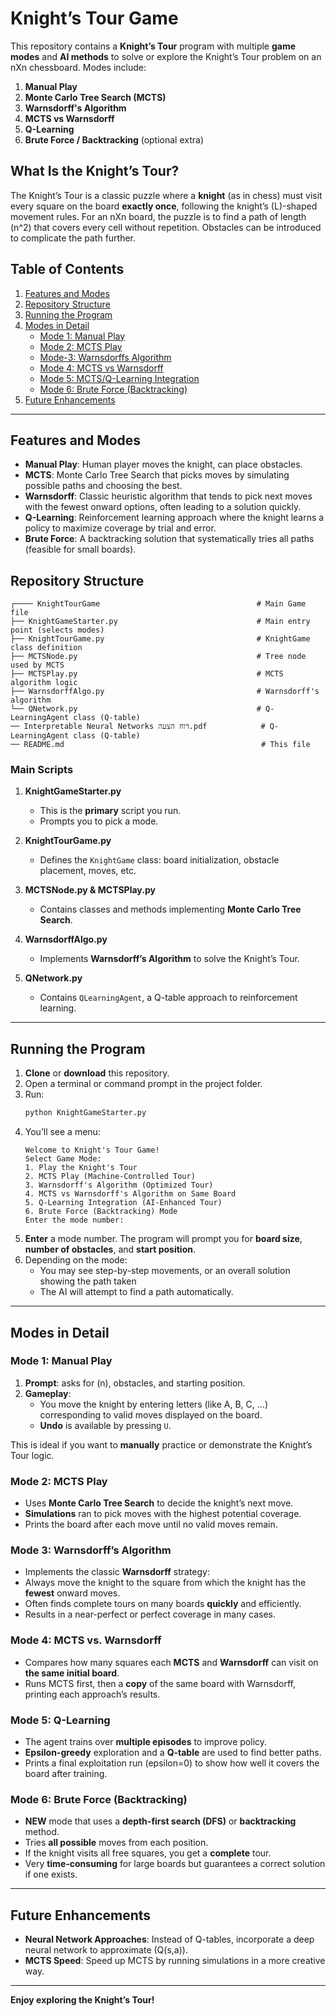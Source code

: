# Knight’s Tour Game

This repository contains a **Knight’s Tour** program with multiple **game modes** and **AI methods** to solve or explore the Knight’s Tour problem on an nXn chessboard. Modes include:

1. **Manual Play**  
2. **Monte Carlo Tree Search (MCTS)**  
3. **Warnsdorff's Algorithm**  
4. **MCTS vs Warnsdorff**  
5. **Q-Learning**  
6. **Brute Force / Backtracking** (optional extra)

## What Is the Knight’s Tour?

The Knight’s Tour is a classic puzzle where a **knight** (as in chess) must visit every square on the board **exactly once**, following the knight’s \(L\)-shaped movement rules. For an nXn board, the puzzle is to find a path of length \(n^2\) that covers every cell without repetition. Obstacles can be introduced to complicate the path further.

## Table of Contents

1. [Features and Modes](#features-and-modes)
2. [Repository Structure](#repository-structure)
3. [Running the Program](#running-the-program)
4. [Modes in Detail](#modes-in-detail)
   - [Mode 1: Manual Play](#mode-1-manual-play)
   - [Mode 2: MCTS Play](#mode-2-mcts-play)
   - [Mode-3: Warnsdorffs Algorithm](#mode-3-warnsdorffs-algorithm)
   - [Mode 4: MCTS vs Warnsdorff](#mode-4-mcts-vs-warnsdorff)
   - [Mode 5: MCTS/Q-Learning Integration](#mode-5-mctsq-learning-integration)
   - [Mode 6: Brute Force (Backtracking)](#mode-6-brute-force-backtracking)
5. [Future Enhancements](#future-enhancements)
---

## Features and Modes

- **Manual Play**: Human player moves the knight, can place obstacles.  
- **MCTS**: Monte Carlo Tree Search that picks moves by simulating possible paths and choosing the best.  
- **Warnsdorff**: Classic heuristic algorithm that tends to pick next moves with the fewest onward options, often leading to a solution quickly.  
- **Q-Learning**: Reinforcement learning approach where the knight learns a policy to maximize coverage by trial and error.  
- **Brute Force**: A backtracking solution that systematically tries all paths (feasible for small boards).

## Repository Structure

```
┌──── KnightTourGame                                   # Main Game file
├── KnightGameStarter.py                               # Main entry point (selects modes)
├── KnightTourGame.py                                  # KnightGame class definition
├── MCTSNode.py                                        # Tree node used by MCTS
├── MCTSPlay.py                                        # MCTS algorithm logic
├── WarnsdorffAlgo.py                                  # Warnsdorff's algorithm
└── QNetwork.py                                        # Q-LearningAgent class (Q-table)
── Interpretable Neural Networks דוח הצעה.pdf            # Q-LearningAgent class (Q-table)
── README.md                                            # This file
```

### Main Scripts

1. **KnightGameStarter.py**  
   - This is the **primary** script you run.  
   - Prompts you to pick a mode.

2. **KnightTourGame.py**  
   - Defines the `KnightGame` class: board initialization, obstacle placement, moves, etc.

3. **MCTSNode.py & MCTSPlay.py**  
   - Contains classes and methods implementing **Monte Carlo Tree Search**.

4. **WarnsdorffAlgo.py**  
   - Implements **Warnsdorff’s Algorithm** to solve the Knight’s Tour.

5. **QNetwork.py**  
   - Contains `QLearningAgent`, a Q-table approach to reinforcement learning.

---

## Running the Program

1. **Clone** or **download** this repository.
2. Open a terminal or command prompt in the project folder.
3. Run:
   ```bash
   python KnightGameStarter.py
   ```
4. You’ll see a menu:
   ```
   Welcome to Knight's Tour Game!
   Select Game Mode:
   1. Play the Knight's Tour
   2. MCTS Play (Machine-Controlled Tour)
   3. Warnsdorff's Algorithm (Optimized Tour)
   4. MCTS vs Warnsdorff's Algorithm on Same Board
   5. Q-Learning Integration (AI-Enhanced Tour)
   6. Brute Force (Backtracking) Mode
   Enter the mode number:
   ```
5. **Enter** a mode number. The program will prompt you for **board size**, **number of obstacles**, and **start position**.  
6. Depending on the mode:
   - You may see step-by-step movements, or an overall solution showing the path taken
   - The AI will attempt to find a path automatically.

---

## Modes in Detail

### Mode 1: Manual Play

1. **Prompt**: asks for \(n\), obstacles, and starting position.  
2. **Gameplay**:  
   - You move the knight by entering letters (like A, B, C, …) corresponding to valid moves displayed on the board.  
   - **Undo** is available by pressing `U`.

This is ideal if you want to **manually** practice or demonstrate the Knight’s Tour logic.

### Mode 2: MCTS Play

- Uses **Monte Carlo Tree Search** to decide the knight’s next move.  
- **Simulations** ran to pick moves with the highest potential coverage.  
- Prints the board after each move until no valid moves remain.

### Mode 3: Warnsdorff’s Algorithm

- Implements the classic **Warnsdorff** strategy:  
- Always move the knight to the square from which the knight has the **fewest** onward moves.  
- Often finds complete tours on many boards **quickly** and efficiently.  
- Results in a near-perfect or perfect coverage in many cases.

### Mode 4: MCTS vs. Warnsdorff

- Compares how many squares each **MCTS** and **Warnsdorff** can visit on **the same initial board**.  
- Runs MCTS first, then a **copy** of the same board with Warnsdorff, printing each approach’s results.

### Mode 5: Q-Learning
  
- The agent trains over **multiple episodes** to improve policy.  
- **Epsilon-greedy** exploration and a **Q-table** are used to find better paths.  
- Prints a final exploitation run (epsilon=0) to show how well it covers the board after training.

### Mode 6: Brute Force (Backtracking)

- **NEW** mode that uses a **depth-first search (DFS)** or **backtracking** method.  
- Tries **all possible** moves from each position.  
- If the knight visits all free squares, you get a **complete** tour.  
- Very **time-consuming** for large boards but guarantees a correct solution if one exists.

---

## Future Enhancements

- **Neural Network Approaches**: Instead of Q-tables, incorporate a deep neural network to approximate \(Q(s,a)\).  
- **MCTS Speed**: Speed up MCTS by running simulations in a more creative way.
  
---

**Enjoy exploring the Knight’s Tour!**
